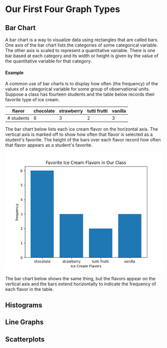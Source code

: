# Our First Four Graph Types

## Bar Chart

A bar chart is a way to visualize data using rectangles that are called bars.  One axis of the bar chart lists the categories of some categorical variable. The other axis is scaled to represent a quantitative variable.  There is one bar based at each category and its width or height is given by the value of the quantitative variable for that category.

#### Example
A common use of bar charts is to display how often (the frequency) of the values of a categorical variable for some group of observational units.  Suppose a class has fourteen students and the table below records their favorite type of ice cream.

| flavor  | chocolate       | strawberry  | tutti frutti       | vanilla |
|----------|--------------|----------|--------------|--------------|
| # students   | 6      | 3    | 2   | 3 |


The bar chart below lists each ice cream flavor on the horizontal axis. The vertical axis is marked off to show how often that flavor is selected as a student's favorite. The height of the bars over each flavor record how often that flavor appears as a student's favorite.

![Ice Cream Flavors Bar Chart - Vertical Bars](../image/icecream.png)

The bar chart below shows the same thing, but the flavors appear on the vertical axis and the bars extend horizontally to indicate the frequency of each flavor in the table.

## Histograms
 
## Line Graphs

## Scatterplots
